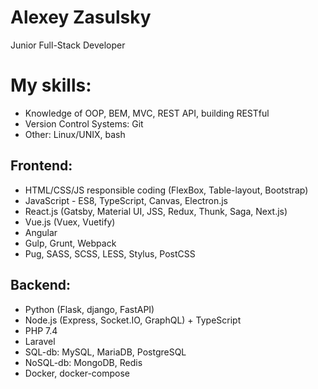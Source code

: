 # Alexey Zasulsky

Junior Full-Stack Developer

# My skills:
 - Knowledge of OOP, BEM, MVC, REST API, building RESTful
 - Version Control Systems: Git
 - Other: Linux/UNIX, bash
## Frontend:
 - HTML/CSS/JS responsible coding (FlexBox, Table-layout, Bootstrap)
 - JavaScript - ES8, TypeScript, Canvas, Electron.js
 - React.js (Gatsby, Material UI, JSS, Redux, Thunk, Saga, Next.js)
 - Vue.js (Vuex, Vuetify)
 - Angular 
 - Gulp, Grunt, Webpack
 - Pug, SASS, SCSS, LESS, Stylus, PostCSS
## Backend:
 - Python (Flask, django, FastAPI)
 - Node.js (Express, Socket.IO, GraphQL) + TypeScript
 - PHP 7.4
 - Laravel
 - SQL-db: MySQL, MariaDB, PostgreSQL
 - NoSQL-db: MongoDB, Redis
 - Docker, docker-compose
